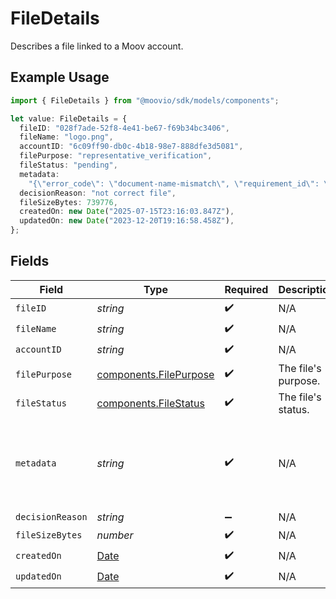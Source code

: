 # FileDetails

Describes a file linked to a Moov account.

## Example Usage

```typescript
import { FileDetails } from "@moovio/sdk/models/components";

let value: FileDetails = {
  fileID: "028f7ade-52f8-4e41-be67-f69b34bc3406",
  fileName: "logo.png",
  accountID: "6c09ff90-db0c-4b18-98e7-888dfe3d5081",
  filePurpose: "representative_verification",
  fileStatus: "pending",
  metadata:
    "{\"error_code\": \"document-name-mismatch\", \"requirement_id\": \"document.individual.verification\", \"representative_id\": \"c63ab175-251d-497e-a267-7346d087e180\", \"comment\": \"testing comment\"",
  decisionReason: "not correct file",
  fileSizeBytes: 739776,
  createdOn: new Date("2025-07-15T23:16:03.847Z"),
  updatedOn: new Date("2023-12-20T19:16:58.458Z"),
};
```

## Fields

| Field                                                                                                                                                                                    | Type                                                                                                                                                                                     | Required                                                                                                                                                                                 | Description                                                                                                                                                                              | Example                                                                                                                                                                                  |
| ---------------------------------------------------------------------------------------------------------------------------------------------------------------------------------------- | ---------------------------------------------------------------------------------------------------------------------------------------------------------------------------------------- | ---------------------------------------------------------------------------------------------------------------------------------------------------------------------------------------- | ---------------------------------------------------------------------------------------------------------------------------------------------------------------------------------------- | ---------------------------------------------------------------------------------------------------------------------------------------------------------------------------------------- |
| `fileID`                                                                                                                                                                                 | *string*                                                                                                                                                                                 | :heavy_check_mark:                                                                                                                                                                       | N/A                                                                                                                                                                                      |                                                                                                                                                                                          |
| `fileName`                                                                                                                                                                               | *string*                                                                                                                                                                                 | :heavy_check_mark:                                                                                                                                                                       | N/A                                                                                                                                                                                      | logo.png                                                                                                                                                                                 |
| `accountID`                                                                                                                                                                              | *string*                                                                                                                                                                                 | :heavy_check_mark:                                                                                                                                                                       | N/A                                                                                                                                                                                      |                                                                                                                                                                                          |
| `filePurpose`                                                                                                                                                                            | [components.FilePurpose](../../models/components/filepurpose.md)                                                                                                                         | :heavy_check_mark:                                                                                                                                                                       | The file's purpose.                                                                                                                                                                      | representative_verification                                                                                                                                                              |
| `fileStatus`                                                                                                                                                                             | [components.FileStatus](../../models/components/filestatus.md)                                                                                                                           | :heavy_check_mark:                                                                                                                                                                       | The file's status.                                                                                                                                                                       | pending                                                                                                                                                                                  |
| `metadata`                                                                                                                                                                               | *string*                                                                                                                                                                                 | :heavy_check_mark:                                                                                                                                                                       | N/A                                                                                                                                                                                      | {"error_code": "document-name-mismatch", "requirement_id": "document.individual.verification", "representative_id": "c63ab175-251d-497e-a267-7346d087e180", "comment": "testing comment" |
| `decisionReason`                                                                                                                                                                         | *string*                                                                                                                                                                                 | :heavy_minus_sign:                                                                                                                                                                       | N/A                                                                                                                                                                                      | not correct file                                                                                                                                                                         |
| `fileSizeBytes`                                                                                                                                                                          | *number*                                                                                                                                                                                 | :heavy_check_mark:                                                                                                                                                                       | N/A                                                                                                                                                                                      |                                                                                                                                                                                          |
| `createdOn`                                                                                                                                                                              | [Date](https://developer.mozilla.org/en-US/docs/Web/JavaScript/Reference/Global_Objects/Date)                                                                                            | :heavy_check_mark:                                                                                                                                                                       | N/A                                                                                                                                                                                      |                                                                                                                                                                                          |
| `updatedOn`                                                                                                                                                                              | [Date](https://developer.mozilla.org/en-US/docs/Web/JavaScript/Reference/Global_Objects/Date)                                                                                            | :heavy_check_mark:                                                                                                                                                                       | N/A                                                                                                                                                                                      |                                                                                                                                                                                          |